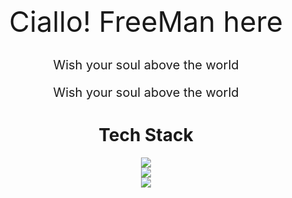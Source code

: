 <div align="center">

<p style="font-size:45px;margin-bottom: 30px;">Ciallo! FreeMan here</p>
<p style="font-size:20px;margin-bottom: 3px;">Wish your soul above the world</p>
<p style="font-size:20px;">Wish your soul above the world</p>

# Tech Stack

  <a href="https://skillicons.dev">
    <img src="https://skillicons.dev/icons?i=c,cpp,java,python,r" />
  </a>
    <br>
  <a href="https://skillicons.dev">
    <img src="https://skillicons.dev/icons?i=html,css,sass,javascript,spring" />
  </a>
    <br>
  <a href="https://skillicons.dev">
    <img src="https://skillicons.dev/icons?i=mysql,redis,git,vscode,md" />
  </a>
